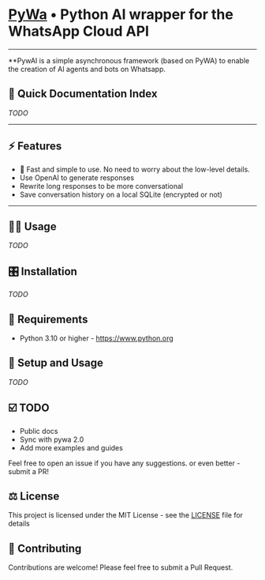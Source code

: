 # [PyWa](https://github.com/emptor/pywai) • Python AI wrapper for the WhatsApp Cloud API

________________________

**PywAI is a simple asynchronous framework (based on PyWA) to enable the creation of AI agents and bots on Whatsapp. 

📄 **Quick Documentation Index**
--------------------------------

*TODO*

------------------------

⚡ **Features**
---------------
- 🚀 Fast and simple to use. No need to worry about the low-level details.
- Use OpenAI to generate responses
- Rewrite long responses to be more conversational
- Save conversation history on a local SQLite (encrypted or not)

------------------------

👨‍💻 **Usage**
----------------

*TODO*

🎛 **Installation**
--------------------

*TODO*

💾 **Requirements**
--------------------

- Python 3.10 or higher - https://www.python.org

📖 **Setup and Usage**
-----------------------

*TODO*

☑️ **TODO**
------------

- Public docs
- Sync with pywa 2.0
- Add more examples and guides

Feel free to open an issue if you have any suggestions. or even better - submit a PR!

⚖️ **License**
---------------

This project is licensed under the MIT License - see the
[LICENSE](https://github.com/emptor/pywai/blob/master/LICENSE) file for details


🔱 **Contributing**
--------------------

Contributions are welcome! Please feel free to submit a Pull Request.
